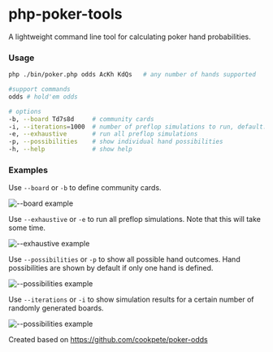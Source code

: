 # php-poker-tools

A lightweight command line tool for calculating poker hand probabilities.

### Usage

```bash
php ./bin/poker.php odds AcKh KdQs   # any number of hands supported

#support commands
odds # hold'em odds

# options
-b, --board Td7s8d     # community cards
-i, --iterations=1000  # number of preflop simulations to run, default: 100000
-e, --exhaustive       # run all preflop simulations
-p, --possibilities    # show individual hand possibilities
-h, --help             # show help
```

### Examples

Use `--board` or `-b` to define community cards.

![--board example](https://user-images.githubusercontent.com/423239/141687057-b3cdd41d-63d7-44f6-bbc6-d4f3ce25ac18.png)

Use `--exhaustive` or `-e` to run all preflop simulations. Note that this will take some time.

![--exhaustive example](https://user-images.githubusercontent.com/423239/141687126-d1a45946-f16b-4fe7-b2ee-414d0ead1ab5.png)

Use `--possibilities` or `-p` to show all possible hand outcomes. Hand possibilities are shown by default if only one hand is defined.

![--possibilities example](https://user-images.githubusercontent.com/423239/141687244-fc8df954-e17e-4242-a4a0-31452b17c36e.png)

Use `--iterations` or `-i` to show simulation results for a certain number of randomly generated boards.

![--possibilities example](https://user-images.githubusercontent.com/423239/141687487-67e3c717-afd8-45b7-a522-8a0be256afbc.png)

Created based on https://github.com/cookpete/poker-odds
